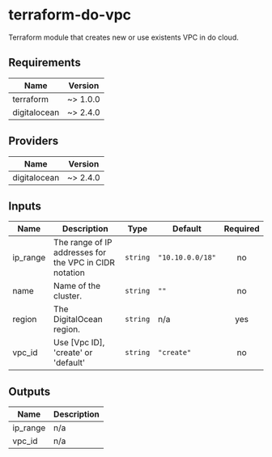 # terraform-do-vpc
Terraform module that creates new or use existents VPC in do cloud.

<!-- BEGINNING OF PRE-COMMIT-TERRAFORM DOCS HOOK -->
## Requirements

| Name | Version |
|------|---------|
| terraform | ~> 1.0.0 |
| digitalocean | ~> 2.4.0 |

## Providers

| Name | Version |
|------|---------|
| digitalocean | ~> 2.4.0 |

## Inputs

| Name | Description | Type | Default | Required |
|------|-------------|------|---------|:--------:|
| ip\_range | The range of IP addresses for the VPC in CIDR notation | `string` | `"10.10.0.0/18"` | no |
| name | Name of the cluster. | `string` | `""` | no |
| region | The DigitalOcean region. | `string` | n/a | yes |
| vpc\_id | Use [Vpc ID], 'create' or 'default' | `string` | `"create"` | no |

## Outputs

| Name | Description |
|------|-------------|
| ip\_range | n/a |
| vpc\_id | n/a |

<!-- END OF PRE-COMMIT-TERRAFORM DOCS HOOK -->
